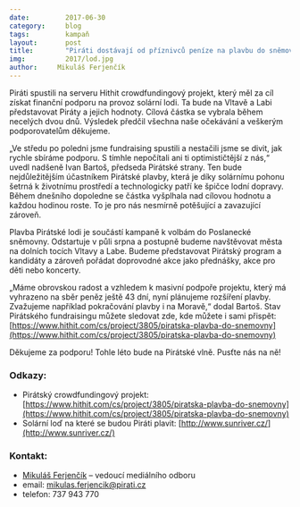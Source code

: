 ```yaml
---
date:         2017-06-30
category:     blog
tags:         kampaň
layout:       post
title:        "Piráti dostávají od příznivců peníze na plavbu do sněmovny, cílovou částku překročili během 2 dnů."
img:          2017/lod.jpg
author:     Mikuláš Ferjenčík
---
```


Piráti spustili na serveru Hithit crowdfundingový projekt, který měl za cíl získat finanční podporu na provoz solární lodi. Ta bude na Vltavě a Labi představovat Piráty a jejich hodnoty. Cílová částka se vybrala během necelých dvou dnů. Výsledek předčil všechna naše očekávání a veškerým podporovatelům děkujeme.

„Ve středu po poledni jsme fundraising spustili a nestačili jsme se divit, jak rychle sbíráme podporu. S tímhle nepočítali ani ti optimističtější z nás,“ uvedl nadšeně Ivan Bartoš, předseda Pirátské strany. Ten bude nejdůležitějším účastníkem Pirátské plavby, která je díky solárnímu pohonu šetrná k životnímu prostředí a technologicky patří ke špičce lodní dopravy. Během dnešního dopoledne se částka vyšplhala nad cílovou hodnotu a každou hodinou roste. To je pro nás nesmírně potěšující a zavazující zároveň. 

Plavba Pirátské lodi je součástí kampaně k volbám do Poslanecké sněmovny. Odstartuje v půli srpna a postupně budeme navštěvovat města na dolních tocích Vltavy a Labe. Budeme představovat Pirátský program a kandidáty a zároveň pořádat doprovodné akce jako přednášky, akce pro děti nebo koncerty. 

„Máme obrovskou radost a vzhledem k masivní podpoře projektu, který má vyhrazeno na sběr peněz ještě 43 dní, nyní plánujeme rozšíření plavby. Zvažujeme například pokračování plavby i na Moravě,“ dodal Bartoš. Stav Pirátského fundraisingu můžete sledovat zde, kde můžete i sami přispět: [https://www.hithit.com/cs/project/3805/piratska-plavba-do-snemovny](https://www.hithit.com/cs/project/3805/piratska-plavba-do-snemovny)

Děkujeme za podporu! Tohle léto bude na Pirátské vlně. Pusťte nás na ně!

### Odkazy:

* Pirátský crowdfundingový projekt: [https://www.hithit.com/cs/project/3805/piratska-plavba-do-snemovny](https://www.hithit.com/cs/project/3805/piratska-plavba-do-snemovny)
* Solární loď na které se budou Piráti plavit: [http://www.sunriver.cz/](http://www.sunriver.cz/)

### Kontakt:

* [Mikuláš Ferjenčík](https://www.pirati.cz/lide/mikulas-ferjencik/) – vedoucí mediálního odboru
* email: mikulas.ferjencik@pirati.cz
* telefon: 737 943 770

